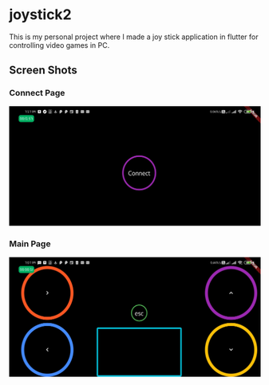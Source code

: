 # joystick2

This is my personal project where I made a joy stick application in flutter for controlling video games in PC.
## Screen Shots

### Connect Page
![alt text](https://github.com/naharamal/Joy_Stick_App_In_Flutter/blob/master/scrn_shot_2.jpg)

### Main Page
![alt text](https://github.com/naharamal/Joy_Stick_App_In_Flutter/blob/master/scrn_shot_1.jpg)


